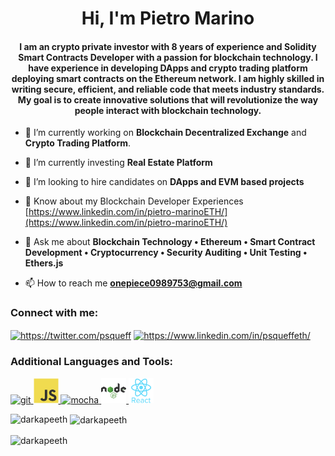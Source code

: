 <h1 align="center">Hi, I'm Pietro Marino</h1>
<h4 align="center">I am an crypto private investor with 8 years of experience and Solidity Smart Contracts Developer with a passion for blockchain technology. I have experience in developing DApps and crypto trading platform deploying smart contracts on the Ethereum network. I am highly skilled in writing secure, efficient, and reliable code that meets industry standards. My goal is to create innovative solutions that will revolutionize the way people interact with blockchain technology.</h4>

- 🔭 I’m currently working on **Blockchain Decentralized Exchange** and **Crypto Trading Platform**.

- 🌱 I’m currently investing **Real Estate Platform**

- 👯 I’m looking to hire candidates on **DApps and EVM based projects**

- 📝 Know about my Blockchain Developer Experiences [https://www.linkedin.com/in/pietro-marinoETH/](https://www.linkedin.com/in/pietro-marinoETH/)

- 💬 Ask me about **Blockchain Technology • Ethereum • Smart Contract Development • Cryptocurrency • Security Auditing • Unit Testing • Ethers.js**

- 📫 How to reach me **onepiece0989753@gmail.com**

<h3 align="left">Connect with me:</h3>
<p align="left">
<a href="https://twitter.com/https://twitter.com/psqueff" target="blank"><img align="center" src="https://raw.githubusercontent.com/rahuldkjain/github-profile-readme-generator/master/src/images/icons/Social/twitter.svg" alt="https://twitter.com/psqueff" height="30" width="40" /></a>
<a href="https://linkedin.com/in/https://www.linkedin.com/in/psqueffeth/" target="blank"><img align="center" src="https://raw.githubusercontent.com/rahuldkjain/github-profile-readme-generator/master/src/images/icons/Social/linked-in-alt.svg" alt="https://www.linkedin.com/in/psqueffeth/" height="30" width="40" /></a>
</p>

<h3 align="left">Additional Languages and Tools:</h3>
<p align="left"> <a href="https://git-scm.com/" target="_blank" rel="noreferrer"> <img src="https://www.vectorlogo.zone/logos/git-scm/git-scm-icon.svg" alt="git" width="40" height="40"/> </a> <a href="https://developer.mozilla.org/en-US/docs/Web/JavaScript" target="_blank" rel="noreferrer"> <img src="https://raw.githubusercontent.com/devicons/devicon/master/icons/javascript/javascript-original.svg" alt="javascript" width="40" height="40"/> </a> <a href="https://mochajs.org" target="_blank" rel="noreferrer"> <img src="https://www.vectorlogo.zone/logos/mochajs/mochajs-icon.svg" alt="mocha" width="40" height="40"/> </a> <a href="https://nodejs.org" target="_blank" rel="noreferrer"> <img src="https://raw.githubusercontent.com/devicons/devicon/master/icons/nodejs/nodejs-original-wordmark.svg" alt="nodejs" width="40" height="40"/> </a> <a href="https://reactjs.org/" target="_blank" rel="noreferrer"> <img src="https://raw.githubusercontent.com/devicons/devicon/master/icons/react/react-original-wordmark.svg" alt="react" width="40" height="40"/> </a> </p>

<p><img align="left" src="https://github-readme-stats.vercel.app/api/top-langs?username=darkapeeth&show_icons=true&locale=en&layout=compact" alt="darkapeeth" /></p>

<p>&nbsp;<img align="center" src="https://github-readme-stats.vercel.app/api?username=darkapeeth&show_icons=true&locale=en" alt="darkapeeth" /></p>

<p><img align="center" src="https://github-readme-streak-stats.herokuapp.com/?user=darkapeeth&" alt="darkapeeth" /></p>

